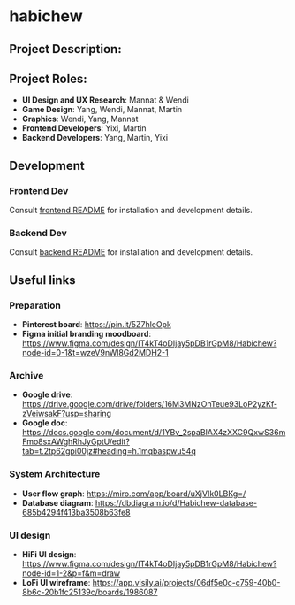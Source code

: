 # habichew
## Project Description: 

## Project Roles:
- **UI Design and UX Research**: Mannat & Wendi
- **Game Design**: Yang, Wendi, Mannat, Martin
- **Graphics**: Wendi, Yang, Mannat
- **Frontend Developers**: Yixi, Martin
- **Backend Developers**: Yang, Martin, Yixi

## Development
### Frontend Dev

Consult [frontend README](./frontend/README.md) for installation and development details.

### Backend Dev

Consult [backend README](./backend/README.md) for installation and development details.

## Useful links
### Preparation
- **Pinterest board**: https://pin.it/5Z7hleOpk
- **Figma initial branding moodboard**: https://www.figma.com/design/IT4kT4oDIjay5pDB1rGpM8/Habichew?node-id=0-1&t=wzeV9nWl8Gd2MDH2-1

### Archive
- **Google drive**: https://drive.google.com/drive/folders/16M3MNzOnTeue93LoP2yzKf-zVeiwsakF?usp=sharing
- **Google doc**: https://docs.google.com/document/d/1YBv_2spaBIAX4zXXC9QxwS36mFmo8sxAWghRhJyGptU/edit?tab=t.2tp62gpi00jz#heading=h.1mqbaspwu54q

### System Architecture
- **User flow graph**: https://miro.com/app/board/uXjVIk0LBKg=/
- **Database diagram**: https://dbdiagram.io/d/Habichew-database-685b4294f413ba3508b63fe8

### UI design
- **HiFi UI design**: https://www.figma.com/design/IT4kT4oDIjay5pDB1rGpM8/Habichew?node-id=1-2&p=f&m=draw
- **LoFi UI wireframe**: https://app.visily.ai/projects/06df5e0c-c759-40b0-8b6c-20b1fc25139c/boards/1986087 
